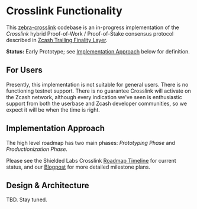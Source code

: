 # Crosslink Functionality

This [zebra-crosslink](https://github.com/ShieldedLabs/zebra-crosslink) codebase is an in-progress implementation of the *Crosslink* hybrid Proof-of-Work / Proof-of-Stake consensus protocol described in [Zcash Trailing Finality Layer](https://electric-coin-company.github.io/tfl-book/).

**Status:** Early Prototype; see [Implementation Approach](#implementation-approach) below for definition.

## For Users

Presently, this implementation is not suitable for general users. There is no functioning testnet support. There is no guarantee Crosslink will activate on the Zcash network, although every indication we've seen is enthusiastic support from both the userbase and Zcash developer communities, so we expect it will be when the time is right.

## Implementation Approach

The high level roadmap has two main phases: _Prototyping Phase_ and _Productionization Phase_.

Please see the Shielded Labs Crosslink [Roadmap Timeline](https://shieldedlabs.net/roadmap/) for current status, and our [Blogpost](https://shieldedlabs.net/crosslink-roadmap-q1-2025/) for more detailed milestone plans.

## Design & Architecture

TBD. Stay tuned.
